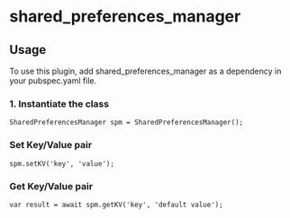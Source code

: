 # shared_preferences_manager

## Usage

To use this plugin, add shared_preferences_manager as a dependency in your pubspec.yaml file.

### 1. Instantiate the class

```
SharedPreferencesManager spm = SharedPreferencesManager();
```

### Set Key/Value pair

```
spm.setKV('key', 'value');
```

### Get Key/Value pair

```
var result = await spm.getKV('key', 'default value');
```
